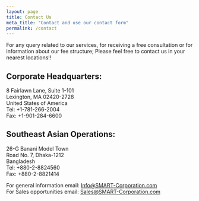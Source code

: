```yaml
---
layout: page
title: Contact Us
meta_title: "Contact and use our contact form"
permalink: /contact
---
```


For any query related to our services, for receiving a free consultation or for information about our fee structure;
Please feel free to contact us in your nearest locations!!

## Corporate Headquarters:
8 Fairlawn Lane, Suite 1-101<br>
Lexington, MA 02420-2728<br>
United States of America<br>
Tel: +1-781-266-2004<br>
Fax: +1-901-284-6600<br>

## Southeast Asian Operations:
26-G Banani Model Town<br>
Road No. 7, Dhaka-1212<br>
Bangladesh<br>
Tel: +880-2-8824560<br>
Fax: +880-2-8821414<br>

For general information email: [Info@SMART-Corporation.com](mailto:Info@SMART-Corporation.com)<br>
For Sales opportunities email: [Sales@SMART-Corporation.com](mailto:Sales@SMART-Corporation.com)<br>
